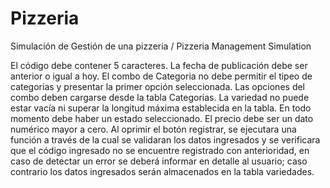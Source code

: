 # Pizzeria
Simulación de Gestión de una pizzeria / Pizzeria Management Simulation 

El código debe contener 5 caracteres.
La fecha de publicación debe ser anterior o igual a hoy.
El combo de Categoria no debe permitir el tipeo de categorias y presentar la primer opción 
seleccionada. Las opciones del combo deben cargarse desde la tabla Categorias.
La variedad no puede estar vacía ni superar la longitud máxima establecida en la tabla.
En todo momento debe haber un estado seleccionado.
El precio debe ser un dato numérico mayor a cero.
Al oprimir el botón registrar, se ejecutara una función a través de la cual se validaran los datos 
ingresados y se verificara que el código ingresado no se encuentre registrado con anterioridad, en caso 
de detectar un error se deberá informar en detalle al usuario; caso contrario los datos ingresados serán 
almacenados en la tabla variedades.


